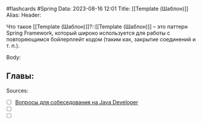 #flashcards #Spring 
Data: 2023-08-16 12:01
Title: [[Template (Шаблон)]]
Alias:
Header:

Что такое [[Template (Шаблон)]]?::[[Template (Шаблон)]] – это паттерн Spring Framework, который широко используется для работы с повторяющимся бойлерплейт кодом (таким как, закрытие соединений и т. п.).
<!--SR:!2023-11-03,10,750-->


Body:






Главы:
-


Sources:
- [ ] [Вопросы для собеседования на Java Developer](https://github.com/enhorse/java-interview/blob/master/README.md#%D0%9E%D0%9E%D0%9F)
- [ ] []()
- [ ] []()
